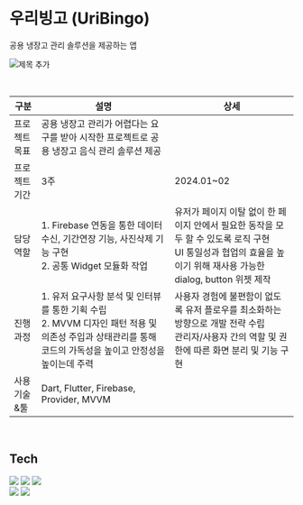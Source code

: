 # 우리빙고 (UriBingo)

공용 냉장고 관리 솔루션을 제공하는 앱

![제목 추가](https://github.com/sanghyun3377/project_super.team/assets/89803783/120e6f74-eb01-4b54-b00d-f9a7f2a2f060)

<br>

|구분|설명|상세|
|----|---|---|
|프로젝트 목표|공용 냉장고 관리가 어렵다는 요구를 받아 시작한 프로젝트로 공용 냉장고 음식 관리 솔루션 제공
|프로젝트 기간|3주|2024.01~02
|담당역할|1. Firebase 연동을 통한 데이터 수신, 기간연장 기능, 사진삭제 기능 구현<br>2. 공통 Widget 모듈화 작업|유저가 페이지 이탈 없이 한 페이지 안에서 필요한 동작을 모두 할 수 있도록 로직 구현<br>UI 통일성과 협업의 효율을 높이기 위해 재사용 가능한 dialog, button 위젯 제작|유저가 페이지 이탈 없이 한 페이지 안에서 필요한 동작을 모두 할 수 있도록 로직 구현|
|진행과정|1. 유저 요구사항 분석 및 인터뷰를 통한 기획 수립<br>2. MVVM 디자인 패턴 적용 및 의존성 주입과 상태관리를 통해 코드의 가독성을 높이고 안정성을 높이는데 주력|사용자 경험에 불편함이 없도록 유저 플로우를 최소화하는 방향으로 개발 전략 수립<br>관리자/사용자 간의 역할 및 권한에 따른 화면 분리 및 기능 구현
|사용기술&툴|Dart, Flutter, Firebase, Provider, MVVM|





<br>

## Tech

<a href="" target="_blank"><img src="https://img.shields.io/badge/Flutter-02569B?style=flat&logo=Flutter&logoColor=white"/></a> 
<a href="" target="_blank"><img src="https://img.shields.io/badge/Dart-0175C2?style=flat&logo=Dart&logoColor=white"/></a>
<a href="" target="_blank"><img src="https://img.shields.io/badge/Firebase-FFCA28?style=flat&logo=Firebase&logoColor=white"/></a>
<br>
<a href="" target="_blank"><img src="https://img.shields.io/badge/Figma-F24E1E?style=flat&logo=Figma&logoColor=white"/></a>
<a href="" target="_blank"><img src="https://img.shields.io/badge/Canva-00C4CC?style=flat&logo=Canva&logoColor=white"/></a>

